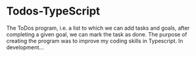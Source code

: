 # Todos-TypeScript
The ToDos program, i.e. a list to which we can add tasks and goals, 
after completing a given goal, we can mark the task as done. The purpose of creating the program was to improve my coding skills in Typescript. In development...
